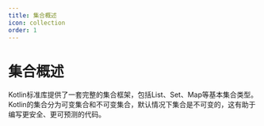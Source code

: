 ```yaml
---
title: 集合概述
icon: collection
order: 1
---
```


# 集合概述

Kotlin标准库提供了一套完整的集合框架，包括List、Set、Map等基本集合类型。Kotlin的集合分为可变集合和不可变集合，默认情况下集合是不可变的，这有助于编写更安全、更可预测的代码。
